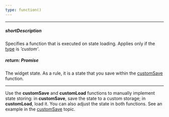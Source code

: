 ```yaml
---
type: function()
---
```

---
##### shortDescription
Specifies a function that is executed on state loading. Applies only if the [type](/api-reference/10%20UI%20Widgets/dxDataGrid/1%20Configuration/stateStoring/type.md '/Documentation/ApiReference/UI_Widgets/dxDataGrid/Configuration/stateStoring/#type') is *'custom'*.

##### return: Promise
The widget state. As a rule, it is a state that you save within the [customSave](/api-reference/10%20UI%20Widgets/dxDataGrid/1%20Configuration/stateStoring/customSave.md '/Documentation/ApiReference/UI_Widgets/dxDataGrid/Configuration/stateStoring/#customSave') function.

---
Use the **customSave** and **customLoad** functions to manually implement state storing: in **customSave**, save the state to a custom storage; in **customLoad**, load it. You can also adjust the state in both functions. See an example in the [customSave](/api-reference/10%20UI%20Widgets/dxDataGrid/1%20Configuration/stateStoring/customSave.md '/Documentation/ApiReference/UI_Widgets/dxDataGrid/Configuration/stateStoring/#customSave') topic.